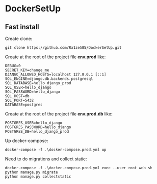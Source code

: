 # DockerSetUp
## Fast install
Create clone:
```
git clone https://github.com/Ra1ze505/DockerSetUp.git
```

Create at the root of the project file **env.prod** like:

```
DEBUG=0
SECRET_KEY=change_me
DJANGO_ALLOWED_HOSTS=localhost 127.0.0.1 [::1]
SQL_ENGINE=django.db.backends.postgresql
SQL_DATABASE=hello_django_prod
SQL_USER=hello_django
SQL_PASSWORD=hello_django
SQL_HOST=db
SQL_PORT=5432
DATABASE=postgres
```

Create at the root of the project file **env.prod.db** like:
``` 
POSTGRES_USER=hello_django
POSTGRES_PASSWORD=hello_django
POSTGRES_DB=hello_django_prod
```

Up docker-compose:
```
docker-compose -f .\docker-compose.prod.yml up
```

Need to do migrations and collect static:
```
docker-compose -f .\docker-compose.prod.yml exec --user root web sh
python manage.py migrate
python manage.py collectstatic
```

